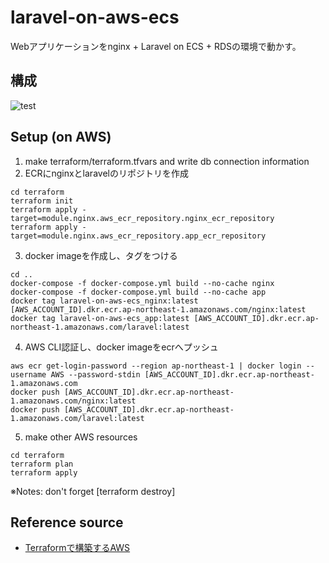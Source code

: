 # laravel-on-aws-ecs
Webアプリケーションをnginx + Laravel on ECS + RDSの環境で動かす。

## 構成
![test](https://user-images.githubusercontent.com/99404423/215111589-b841a4d7-2574-480c-a7f5-d5d78ac83490.png)

## Setup (on AWS)
1. make terraform/terraform.tfvars and write db connection information
2. ECRにnginxとlaravelのリポジトリを作成
```
cd terraform
terraform init
terraform apply -target=module.nginx.aws_ecr_repository.nginx_ecr_repository
terraform apply -target=module.nginx.aws_ecr_repository.app_ecr_repository
```
3. docker imageを作成し、タグをつける
```
cd ..
docker-compose -f docker-compose.yml build --no-cache nginx
docker-compose -f docker-compose.yml build --no-cache app
docker tag laravel-on-aws-ecs_nginx:latest [AWS_ACCOUNT_ID].dkr.ecr.ap-northeast-1.amazonaws.com/nginx:latest
docker tag laravel-on-aws-ecs_app:latest [AWS_ACCOUNT_ID].dkr.ecr.ap-northeast-1.amazonaws.com/laravel:latest
```
4. AWS CLI認証し、docker imageをecrへプッシュ
```
aws ecr get-login-password --region ap-northeast-1 | docker login --username AWS --password-stdin [AWS_ACCOUNT_ID].dkr.ecr.ap-northeast-1.amazonaws.com
docker push [AWS_ACCOUNT_ID].dkr.ecr.ap-northeast-1.amazonaws.com/nginx:latest
docker push [AWS_ACCOUNT_ID].dkr.ecr.ap-northeast-1.amazonaws.com/laravel:latest
```
5. make other AWS resources
```
cd terraform
terraform plan
terraform apply
```
※Notes: don't forget [terraform destroy]

## Reference source
* [Terraformで構築するAWS](https://y-ohgi.com/introduction-terraform/handson/ecs/)

